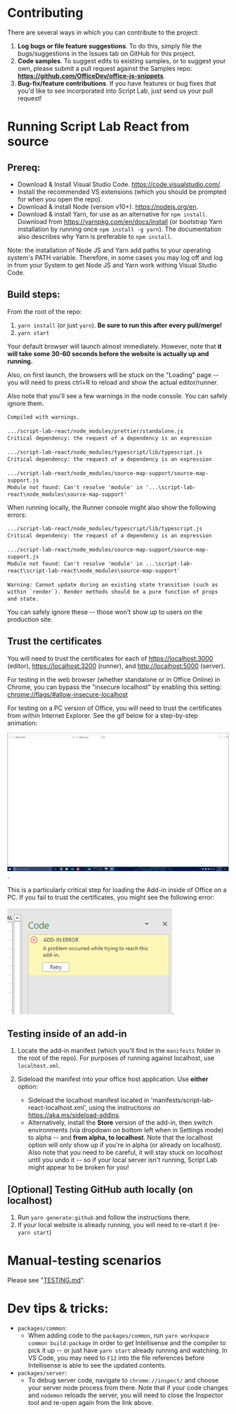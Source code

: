 # Contributing

There are several ways in which you can contribute to the project:

1. **Log bugs or file feature suggestions**. To do this, simply file the bugs/suggestions in the Issues tab on GitHub for this project.
2. **Code samples**. To suggest edits to existing samples, or to suggest your own, please submit a pull request against the Samples repo: **<https://github.com/OfficeDev/office-js-snippets>**.
3. **Bug-fix/feature contributions**. If you have features or bug fixes that you'd like to see incorporated into Script Lab, just send us your pull request!

# Running Script Lab React from source

## Prereq:

- Download & Install Visual Studio Code. <https://code.visualstudio.com/>.
- Install the recommended VS extensions (which you should be prompted for when you open the repo).
- Download & install Node (version v10+). <https://nodejs.org/en>.
- Download & install Yarn, for use as an alternative for `npm install`. Download from <https://yarnpkg.com/en/docs/install> (or bootstrap Yarn installation by running once `npm install -g yarn`). The documentation also describes why Yarn is preferable to `npm install`.

Note: the installation of Node JS and Yarn add paths to your operating system's PATH variable. Therefore, in some cases you may log off and log in from your System to get Node JS and Yarn work withing Visual Studio Code.

## Build steps:

From the root of the repo:

1. `yarn install` (or just `yarn`). **Be sure to run this after every pull/merge!**
2. `yarn start`

Your default browser will launch almost immediately. However, note that **it will take some 30-60 seconds before the website is actually up and running.**

Also, on first launch, the browsers will be stuck on the "Loading" page -- you will need to press ctrl+R to reload and show the actual editor/runner.

Also note that you'll see a few warnings in the node console. You can safely ignore them.

```
Compiled with warnings.

.../script-lab-react/node_modules/prettier/standalone.js
Critical dependency: the request of a dependency is an expression

.../script-lab-react/node_modules/typescript/lib/typescript.js
Critical dependency: the request of a dependency is an expression

.../script-lab-react/node_modules/source-map-support/source-map-support.js
Module not found: Can't resolve 'module' in '...\script-lab-react\node_modules\source-map-support'
```

When running locally, the Runner console might also show the following errors:

```
.../script-lab-react/node_modules/typescript/lib/typescript.js
Critical dependency: the request of a dependency is an expression

.../script-lab-react/node_modules/source-map-support/source-map-support.js
Module not found: Can't resolve 'module' in ...\script-lab-react\script-lab-react\node_modules\source-map-support'

Warning: Cannot update during an existing state transition (such as within `render`). Render methods should be a pure function of props and state.
```

You can safely ignore these -- those won't show up to users on the production site.

## Trust the certificates

You will need to trust the certificates for each of <https://localhost:3000> (editor), <https://localhost:3200> (runner), and <http://localhost:5000> (server).

For testing in the web browser (whether standalone or in Office Online) in Chrome, you can bypass the "insecure localhost" by enabling this setting: <chrome://flags/#allow-insecure-localhost>

For testing on a PC version of Office, you will need to trust the certificates from within Internet Explorer. See the gif below for a step-by-step animation:

![](.github/images/trust-ssl-internet-explorer.gif).

This is a particularly critical step for loading the Add-in inside of Office on a PC. If you fail to trust the certificates, you might see the following error:

![](.github/images/add-in-loading-error.png).

## Testing inside of an add-in

1. Locate the add-in manifest (which you'll find in the `manifests` folder in the root of the repo). For purposes of running against localhost, use `localhost.xml`.

2. Sideload the manifest into your office host application. Use **either** option:
   - Sideload the localhost manifest located in 'manifests/script-lab-react-localhost.xml', using the instructions on <https://aka.ms/sideload-addins>.
   - Alternatively, install the **Store** version of the add-in, then switch environments (via dropdown on bottom left when in Settings mode) to alpha -- and **from alpha, to localhost**. Note that the localhost option will only show up if you're in alpha (or already on localhost). Also note that you need to be careful, it will stay stuck on _localhost_ until you undo it -- so if your local server isn't running, Script Lab might appear to be broken for you!

## [Optional] Testing GitHub auth locally (on localhost)

1. Run `yarn generate:github` and follow the instructions there.
2. If your local website is already running, you will need to re-start it (re-`yarn start`)

# Manual-testing scenarios

Please see "[TESTING.md](TESTING.md)".

# Dev tips & tricks:

- `packages/common`:
  - When adding code to the `packages/common`, run `yarn workspace common build:package` in order to get Intellisense and the compiler to pick it up -- or just have `yarn start` already running and watching. In VS Code, you may need to `F12` into the file references before Intellisense is able to see the updated contents.
- `packages/server`:
  - To debug server code, navigate to `chrome://inspect/` and choose your server node process from there. Note that if your code changes and `nodemon` reloads the server, you will need to close the Inspector tool and re-open again from the link above.
